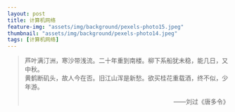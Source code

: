 ```yaml
---
layout: post
title: 计算机网络
feature-img: "assets/img/background/pexels-photo15.jpeg"
thumbnail: "assets/img/background/pexels-photo14.jpeg"
tags: [计算机网络]
---
```


> 芦叶满汀洲，寒沙带浅流。二十年重到南楼。柳下系船犹未稳，能几日，又中秋。 <br>
> 黄鹤断矶头，故人今在否。旧江山浑是新愁。欲买桂花重载酒，终不似，少年游。                          
> <p align="right">——刘过《唐多令》</p>
